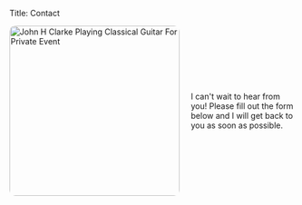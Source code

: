 Title: Contact

<div style="display: flex; align-items: center; max-width: 800px; margin-left: auto; margin-right: auto;">
  <img src="{static}/images/jhclarke-formal-event.jpg" width="300" alt="John H Clarke Playing Classical Guitar For Private Event" style="margin-right: 20px; border-radius: 10px;" />
    <div style="max-width: 400px;">
    I can't wait to hear from you! Please fill out the form below and I will get back to you as soon as possible.
  </div>
</div>

